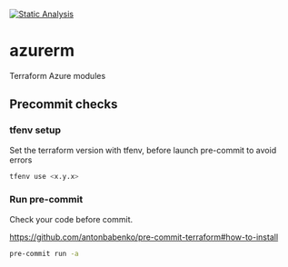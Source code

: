[![Static Analysis](https://github.com/pagopa/azurerm/actions/workflows/static_analysis.yml/badge.svg?branch=main&event=push)](https://github.com/pagopa/azurerm/actions/workflows/static_analysis.yml)

# azurerm

Terraform Azure modules

## Precommit checks

### tfenv setup

Set the terraform version with tfenv, before launch pre-commit to avoid errors

```bash
tfenv use <x.y.x>
```



### Run pre-commit

Check your code before commit.

<https://github.com/antonbabenko/pre-commit-terraform#how-to-install>

```sh
pre-commit run -a
```



